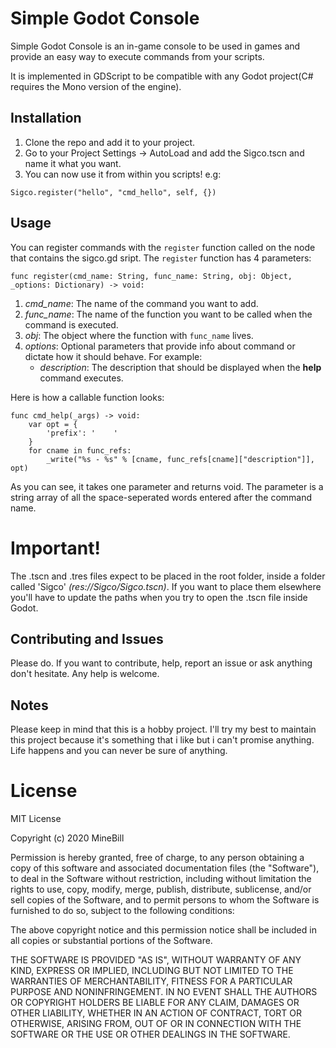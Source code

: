# Simple Godot Console #

Simple Godot Console is an in-game console to be used in games and provide an easy way to execute commands from your scripts.

It is implemented in GDScript to be compatible with any Godot project(C# requires the Mono version of the engine).

## Installation

1. Clone the repo and add it to your project.
2. Go to your Project Settings -> AutoLoad and add the Sigco.tscn and name it what you want.
3. You can now use it from within you scripts!
e.g:
```gdscript
Sigco.register("hello", "cmd_hello", self, {})
```

## Usage

You can register commands with the `register` function called on the node that contains the sigco.gd sript.
The `register` function has 4 parameters:
```gdscript
func register(cmd_name: String, func_name: String, obj: Object, _options: Dictionary) -> void:
```
1. *cmd_name*: The name of the command you want to add.
2. *func_name*: The name of the function you want to be called when the command is executed.
3. *obj*: The object where the function with `func_name` lives.
4. *options*: Optional parameters that provide info about command or dictate how it should behave. For example:
	* *description*: The description that should be displayed when the **help** command executes.

Here is how a callable function looks:
```gdscript
func cmd_help(_args) -> void:
	var opt = {
		'prefix': '    '
	}
	for cname in func_refs:
		_write("%s - %s" % [cname, func_refs[cname]["description"]], opt)
```
As you can see, it takes one parameter and returns void. The parameter is a string array of all the space-seperated words entered after the command name.

# Important!

The .tscn and .tres files expect to be placed in the root folder, inside a folder called 'Sigco' *(res://Sigco/Sigco.tscn)*. If you want to place them elsewhere you'll have to update the paths when you try to open the .tscn file inside Godot.

## Contributing and Issues

Please do. If you want to contribute, help, report an issue or ask anything don't hesitate. Any help is welcome.

## Notes

Please keep in mind that this is a hobby project. I'll try my best to maintain this project because it's something that i like but i can't promise anything. Life happens and you can never be sure of anything.

# License

MIT License

Copyright (c) 2020 MineBill

Permission is hereby granted, free of charge, to any person obtaining a copy
of this software and associated documentation files (the "Software"), to deal
in the Software without restriction, including without limitation the rights
to use, copy, modify, merge, publish, distribute, sublicense, and/or sell
copies of the Software, and to permit persons to whom the Software is
furnished to do so, subject to the following conditions:

The above copyright notice and this permission notice shall be included in all
copies or substantial portions of the Software.

THE SOFTWARE IS PROVIDED "AS IS", WITHOUT WARRANTY OF ANY KIND, EXPRESS OR
IMPLIED, INCLUDING BUT NOT LIMITED TO THE WARRANTIES OF MERCHANTABILITY,
FITNESS FOR A PARTICULAR PURPOSE AND NONINFRINGEMENT. IN NO EVENT SHALL THE
AUTHORS OR COPYRIGHT HOLDERS BE LIABLE FOR ANY CLAIM, DAMAGES OR OTHER
LIABILITY, WHETHER IN AN ACTION OF CONTRACT, TORT OR OTHERWISE, ARISING FROM,
OUT OF OR IN CONNECTION WITH THE SOFTWARE OR THE USE OR OTHER DEALINGS IN THE
SOFTWARE.
